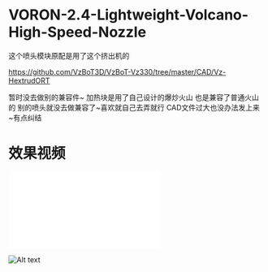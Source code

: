 # VORON-2.4-Lightweight-Volcano-High-Speed-Nozzle

这个喷头模块原配是用了这个挤出机的

https://github.com/VzBoT3D/VzBoT-Vz330/tree/master/CAD/Vz-HextrudORT

暂时没去做别的兼容件~
加热块是用了自己设计的爆炒火山
也是兼容了普通火山的
别的喷头就没去做兼容了~喜欢就自己去弄就行
CAD文件过大也没办法发上来~有点纠结


# 效果视频

<iframe src="//player.bilibili.com/player.html?bvid=BV1p54y1o7Pg&page=1" scrolling="no" border="0" frameborder="no" framespacing="0" allowfullscreen="true"> </iframe>

![Alt text](https://github.com/xnzmxnzm/VORON-2.4-Lightweight-Volcano-High-Speed-Nozzle/blob/main/V3/pp.png)
